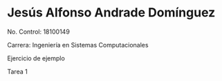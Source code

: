 # Jesús Alfonso Andrade Domínguez 
No. Control: 18100149

Carrera: Ingeniería en Sistemas Computacionales 

Ejercicio de ejemplo 

Tarea 1